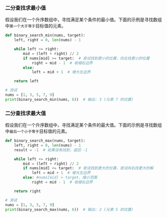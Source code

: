 ### 二分查找求最小值
假设我们在一个升序数组中，寻找满足某个条件的最小值。下面的示例是寻找数组中`第一个大于等于`目标值的元素。

```python
def binary_search_min(nums, target):
    left, right = 0, len(nums) - 1

    while left <= right:
        mid = (left + right) // 2
        if nums[mid] >= target:  # 尝试找到更小的位置，向左找更小的位置
            right = mid - 1  # 收缩右边界
        else:
            left = mid + 1  # 增大左边界

    return left

# 测试
nums = [1, 3, 5, 7, 9]
print(binary_search_min(nums, 6))  # 输出: 3 (元素 7 的位置)

```


### 二分查找求最大值
假设我们在一个升序数组中，寻找满足某个条件的最大值。下面的示例是寻找数组中`最后一个小于等于`目标值的元素。

```python
def binary_search_max(nums, target):
    left, right = 0, len(nums) - 1
    result = -1  # 如果没有找到，返回 -1

    while left <= right:
        mid = (left + right) // 2
        if nums[mid] <= target:  # 尝试找到更大的位置，尝试向右找更大的解
            left = mid + 1  # 增大左边界
        else: #nums[mid] > target，缩小范围
            right = mid - 1  # 收缩右边界

    return right

# 测试
nums = [1, 3, 5, 7, 9]
print(binary_search_max(nums, 6))  # 输出: 2 (元素 5 的位置)


```